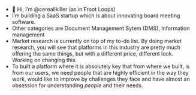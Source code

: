 - 👋 Hi, I’m @cereallkiller (as in Froot Loops)
-  I’m building a SaaS startup which is about innovating board meeting software. 
-  Other categories are Document Management Sytem (DMS), Information management
-  Market research is currently on top of my to-do list. By doing market research, you will see that platforms in this industry are pretty much offering the same things, but with  a different price, different look. Working on changing this.
-  To built a platform where it is absolutely key that from where we built, is from our users, we need people that are highly efficient in the way they work, would like to improve by challenges they face and have almost an obsession for understanding *people* and their needs.  





<!---
al337a/al337a is a ✨ special ✨ repository because its `README.md` (this file) appears on your GitHub profile.
You can click the Preview link to take a look at your changes.
--->
